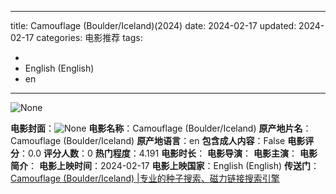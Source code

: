 
---
title: Camouflage (Boulder/Iceland)(2024)
date: 2024-02-17
updated: 2024-02-17
categories: 电影推荐
tags:

- 
- English (English)
- en
---

<img src="https://image.tmdb.org/t/p/originalNone" alt="None" title="None">

**电影封面**：<img src="https://image.tmdb.org/t/p/w200None" alt="None" title="None">
**电影名称**：Camouflage (Boulder/Iceland)
**原产地片名**：Camouflage (Boulder/Iceland)
**原产地语言**：en
**包含成人内容**：False
**电影评分**：0.0
**评分人数**：0
**热门程度**：4.191
**电影时长**：
**电影导演**：
**电影主演**：
**电影简介**：
**电影上映时间**：2024-02-17
**电影上映国家**：English (English)
**传送门**：[Camouflage (Boulder/Iceland) |专业的种子搜索、磁力链接搜索引擎](https://movie.amd794.com:2083/?search=Camouflage%20%28Boulder/Iceland%29&ordering=&mode=match_phrase&page_size=10&page=1)

